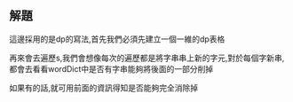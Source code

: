 ## 解題
這邊採用的是dp的寫法,首先我們必須先建立一個一維的dp表格

再來會去遍歷s,我們會想像每次的遍歷都是將字串串上新的字元,對於每個字新串,都會去看看wordDict中是否有字串能夠將後面的一部分削掉

如果有的話,就可用前面的資訊得知是否能夠完全消除掉